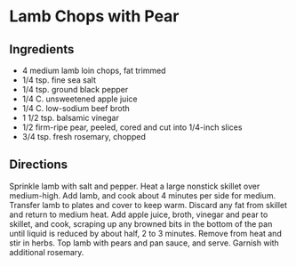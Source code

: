 # Lamb Chops with Pear

## Ingredients

 * 4 medium lamb loin chops, fat trimmed
 * 1/4 tsp. fine sea salt
 * 1/4 tsp. ground black pepper
 * 1/4 C. unsweetened apple juice
 * 1/4 C. low-sodium beef broth
 * 1 1/2 tsp. balsamic vinegar
 * 1/2 firm-ripe pear, peeled, cored and cut into 1/4-inch slices
 * 3/4 tsp. fresh rosemary, chopped

## Directions

Sprinkle lamb with salt and pepper. Heat a large nonstick skillet over medium-high. Add lamb, and cook about 4 minutes per side for medium. Transfer lamb to plates and cover to keep warm. Discard any fat from skillet and return to medium heat. Add apple juice, broth, vinegar and pear to skillet, and cook, scraping up any browned bits in the bottom of the pan until liquid is reduced by about half, 2 to 3 minutes. Remove from heat and stir in herbs. Top lamb with pears and pan sauce, and serve. Garnish with additional rosemary.
